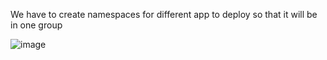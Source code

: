 We have to create namespaces for different app to deploy so that it will be in one group

![image](https://user-images.githubusercontent.com/92623347/233857323-4f3ee24b-7162-4e84-876c-c370dbb3198b.png)

